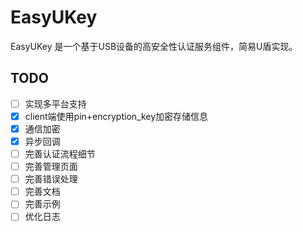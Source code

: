 # EasyUKey

EasyUKey 是一个基于USB设备的高安全性认证服务组件，简易U盾实现。

## TODO

- [ ] 实现多平台支持
- [x] client端使用pin+encryption_key加密存储信息
- [x] 通信加密
- [x] 异步回调
- [ ] 完善认证流程细节
- [ ] 完善管理页面
- [ ] 完善错误处理
- [ ] 完善文档
- [ ] 完善示例
- [ ] 优化日志
